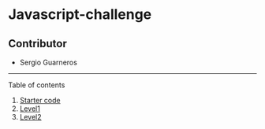 # Javascript-challenge
## Contributor
* Sergio Guarneros

---
Table of contents <a name="toc"></a>

1. [Starter code](#start)
2. [Level1](#1)
3. [Level2](#2)

